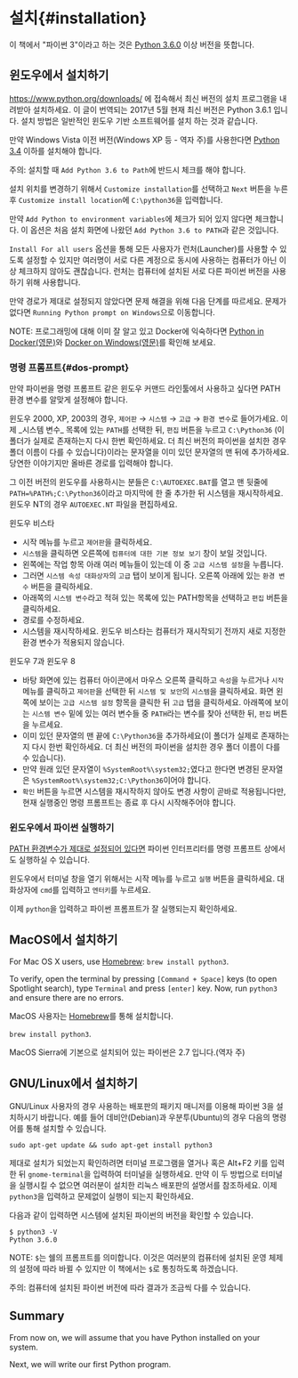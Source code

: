 # 설치{#installation}

이 책에서 "파이썬 3"이라고 하는 것은 [Python 3.6.0](https://www.python.org/downloads/) 이상 버전을 뜻합니다.

## 윈도우에서 설치하기

https://www.python.org/downloads/ 에 접속해서 최신 버전의 설치 프로그램을 내려받아 설치하세요. 이 글이 번역되는 2017년 5월 현재 최신 버전은 Python 3.6.1 입니다. 설치 방법은 일반적인 윈도우 기반 소프트웨어를 설치 하는 것과 같습니다.

만약 Windows Vista 이전 버전(Windows XP 등 - 역자 주)를 사용한다면 [Python 3.4](https://www.python.org/downloads/windows/) 이하를 설치해야 합니다. 

주의: 설치할 때 `Add Python 3.6 to Path`에 반드시 체크를 해야 합니다.

설치 위치를 변경하기 위해서 `Customize installation`를 선택하고 `Next` 버튼을 누른 후 `Customize install location`에 `C:\python36`을 입력합니다.

만약 `Add Python to environment variables`에 체크가 되어 있지 않다면 체크합니다. 이 옵션은 처음 설치 화면에 나왔던 `Add Python 3.6 to PATH`과 같은 것입니다.

`Install For all users` 옵션을 통해 모든 사용자가 런처(Launcher)를 사용할 수 있도록 설정할 수 있지만 여러명이 서로 다른 계정으로 동시에 사용하는 컴퓨터가 아닌 이상 체크하지 않아도 괜찮습니다. 런처는 컴퓨터에 설치된 서로 다른 파이썬 버전을 사용하기 위해 사용합니다.

만약 경로가 제대로 설정되지 않았다면 문제 해결을 위해 다음 단계를 따르세요. 문제가 없다면 `Running Python prompt on Windows`으로 이동합니다.

NOTE: 프로그래밍에 대해 이미 잘 알고 있고 Docker에 익숙하다면 [Python in Docker(영문)](https://hub.docker.com/_/python/)와 [Docker on Windows(영문)](https://docs.docker.com/windows/)를 확인해 보세요.


### 명령 프롬프트{#dos-prompt}

만약 파이썬을 명령 프롬프트 같은 윈도우 커맨드 라인툴에서 사용하고 싶다면 PATH 환경 변수를 알맞게 설정해야 합니다.

윈도우 2000, XP, 2003의 경우, `제어판` → `시스템` → `고급` → `환경 변수`로 들어가세요. 이제 \_시스템 변수\_ 목록에 있는 `PATH`를 선택한 뒤, `편집` 버튼을 누르고 `C:\Python36` (이 폴더가 실제로 존재하는지 다시 한번 확인하세요. 더 최신 버전의 파이썬을 설치한 경우 폴더 이름이 다를 수 있습니다)이라는 문자열을 이미 있던 문자열의 맨 뒤에 추가하세요. 당연한 이야기지만 올바른 경로를 입력해야 합니다.

그 이전 버전의 윈도우를 사용하시는 분들은 `C:\AUTOEXEC.BAT`를 열고 맨 뒷줄에 `PATH=%PATH%;C:\Python36`이라고 마지막에 한 줄 추가한 뒤 시스템을 재시작하세요. 윈도우 NT의 경우 `AUTOEXEC.NT` 파일을 편집하세요.

윈도우 비스타

- 시작 메뉴를 누르고 `제어판`을 클릭하세요.
- `시스템`을 클릭하면 오른쪽에 `컴퓨터에 대한 기본 정보 보기` 창이 보일 것입니다.
- 왼쪽에는 작업 항목 아래 여러 메뉴들이 있는데 이 중 `고급 시스템 설정`을 누릅니다.
- 그러면 `시스템 속성 대화상자`의 `고급` 탭이 보이게 됩니다. 오른쪽 아래에 있는 `환경 변수` 버튼을 클릭하세요.
- 아래쪽의 `시스템 변수`라고 적혀 있는 목록에 있는 PATH항목을 선택하고 `편집` 버튼을 클릭하세요.
- 경로를 수정하세요.
- 시스템을 재시작하세요. 윈도우 비스타는 컴퓨터가 재시작되기 전까지 새로 지정한 환경 변수가 적용되지 않습니다.

윈도우 7과 윈도우 8

- 바탕 화면에 있는 컴퓨터 아이콘에서 마우스 오른쪽 클릭하고 `속성`을 누르거나 `시작` 메뉴를 클릭하고 `제어판`을 선택한 뒤 `시스템 및 보안`의 `시스템`을 클릭하세요. 화면 왼쪽에 보이는 `고급 시스템 설정` 항목을 클릭한 뒤 `고급` 탭을 클릭하세요. 아래쪽에 보이는 `시스템 변수` 밑에 있는 여러 변수들 중 `PATH`라는 변수를 찾아 선택한 뒤, `편집` 버튼을 누르세요.
- 이미 있던 문자열의 맨 끝에 `C:\Python36`을 추가하세요(이 폴더가 실제로 존재하는지 다시 한번 확인하세요. 더 최신 버전의 파이썬을 설치한 경우 폴더 이름이 다를 수 있습니다).
- 만약 원래 있던 문자열이 `%SystemRoot%\system32;`였다고 한다면 변경된 문자열은 `%SystemRoot%\system32;C:\Python36`이어야 합니다.
- `확인` 버튼을 누르면 시스템을 재시작하지 않아도 변경 사항이 곧바로 적용됩니다만, 현재 실행중인 명령 프롬프트는 종료 후 다시 시작해주어야 합니다.

### 윈도우에서 파이썬 실행하기

[PATH 환경변수가 제대로 설정되어 있다면](#dos-prompt) 파이썬 인터프리터를 명령 프롬프트 상에서도 실행하실 수 있습니다.

윈도우에서 터미널 창을 열기 위해서는 시작 메뉴를 누르고 `실행` 버튼을 클릭하세요. 대화상자에 `cmd`를 입력하고 `엔터키`를 누르세요.

이제 `python`을 입력하고 파이썬 프롬프트가 잘 실행되는지 확인하세요.

## MacOS에서 설치하기

For Mac OS X users, use [Homebrew](http://brew.sh): `brew install python3`.

To verify, open the terminal by pressing `[Command + Space]` keys (to open Spotlight search), type `Terminal` and press `[enter]` key. Now, run `python3` and ensure there are no errors.

MacOS 사용자는 [Homebrew](http://brew.sh)를 통해 설치합니다.

`brew install python3`.

MacOS Sierra에 기본으로 설치되어 있는 파이썬은 2.7 입니다.(역자 주)


## GNU/Linux에서 설치하기

GNU/Linux 사용자의 경우 사용하는 배포판의 패키지 매니저를 이용해 파이썬 3을 설치하시기 바랍니다. 예를 들어 데비안(Debian)과 우분투(Ubuntu)의 경우 다음의 명령어를 통해 설치할 수 있습니다.

`sudo apt-get update && sudo apt-get install python3`

제대로 설치가 되었는지 확인하려면 터미널 프로그램을 열거나 혹은 Alt+F2 키를 입력한 뒤 `gnome-terminal`을 입력하여 터미널을 실행하세요. 만약 이 두 방법으로 터미널을 실행시킬 수 없으면 여러분이 설치한 리눅스 배포판의 설명서를 참조하세요. 이제 `python3`을 입력하고 문제없이 실행이 되는지 확인하세요.

다음과 같이 입력하면 시스템에 설치된 파이썬의 버전을 확인할 수 있습니다.

```
$ python3 -V
Python 3.6.0
```

NOTE: `$`는 쉘의 프롬프트를 의미합니다. 이것은 여러분의 컴퓨터에 설치된 운영 체제의 설정에 따라 바뀔 수 있지만 이 책에서는 `$`로 통칭하도록 하겠습니다.

주의: 컴퓨터에 설치된 파이썬 버전에 따라 결과가 조금씩 다를 수 있습니다.

## Summary

From now on, we will assume that you have Python installed on your system.

Next, we will write our first Python program.
